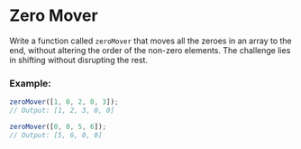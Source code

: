# Zero Mover

Write a function called `zeroMover` that moves all the zeroes in an array to the end, without altering the order of the non-zero elements. The challenge lies in shifting without disrupting the rest.

### Example:

```js
zeroMover([1, 0, 2, 0, 3]);
// Output: [1, 2, 3, 0, 0]

zeroMover([0, 0, 5, 6]);
// Output: [5, 6, 0, 0]
```
